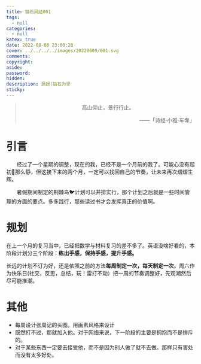 ```yaml
---
title: 铀石周结001
tags:
  - null
categories:
  - null
katex: true
date: 2022-08-08 23:00:26
cover: ../../../../images/20220609/001.svg
comments:
copyright:
aside:
password:
hidden:
description: 源起|铀石为坚
sticky:
---
```


> <center>高山仰止，景行行止。</center>
> <p align="right">——「诗经·小雅·车舝」</p>

# 引言

　　经过了一个星期的调整，现在的我，已经不是一个月前的我了。可能心没有起初🌅那么静，但这接下来的两个月，一定可以找回自己的节奏，让未来再次熠熠生辉。

　　暑假期间制定的荆棘鸟🐦计划可以并排实行，那个计划之后就是一些时间管理的方面的要点。多多践行，那些读过书才会发挥真正的价值啊。

# 规划

在上一个月的复习当中，已经把数学与材料复习的差不多了。英语没啥好看的，本阶段计划分三个阶段：**练出手感，保持手感，提升手感。**

长远的计划不订为好，还是依照之前的方法**每周制定一次，每天制定一次**。周六作为快乐日(社交，反思，总结，玩！雷打不动）把一周的节奏调整好，先观潮然后尽可能推潮。



# 其他

* 每周设计张周记的头图。用画素风格来设计
* 既然打不过，那就加入他。对于网络来说，下一阶段的主要是拥抱而不是排斥的。
* 对于某些东西一定要去接受他，而不是因为别人做了就不去做。那样只有害处而没有太多好处。





